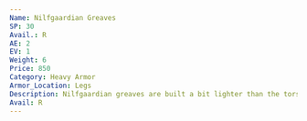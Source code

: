 ```yaml
---
Name: Nilfgaardian Greaves
SP: 30
Avail.: R
AE: 2
EV: 1
Weight: 6
Price: 850
Category: Heavy Armor
Armor_Location: Legs
Description: Nilfgaardian greaves are built a bit lighter than the torso armor. Usu- ally include greaves and sabatons, and heavy leather and cloth trou- sers with a checkered pattern.
Avail: R
---
```

